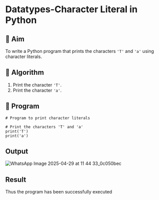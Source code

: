 # Datatypes-Character Literal in Python

## 🎯 Aim
To write a Python program that prints the characters `'T'` and `'a'` using character literals.

## 🧠 Algorithm
1. Print the character `'T'`.
2. Print the character `'a'`.

## 🧾 Program
```
# Program to print character literals

# Print the characters 'T' and 'a'
print('T')
print('a')
```
## Output
![WhatsApp Image 2025-04-29 at 11 44 33_0c050bec](https://github.com/user-attachments/assets/4f686364-1e11-48d3-b597-305664941557)

## Result
Thus the program has been successfully executed
